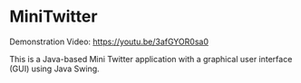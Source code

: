 # MiniTwitter
Demonstration Video:   https://youtu.be/3afGYOR0sa0

This is a Java-based Mini Twitter application with a graphical user interface (GUI) using Java Swing.
